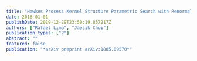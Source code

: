 ```yaml
---
title: "Hawkes Process Kernel Structure Parametric Search with Renormalization Factors"
date: 2018-01-01
publishDate: 2019-12-29T23:50:19.857217Z
authors: ["Rafael Lima", "Jaesik Choi"]
publication_types: ["2"]
abstract: ""
featured: false
publication: "*arXiv preprint arXiv:1805.09570*"
---
```


